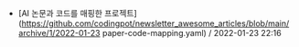 - [AI 논문과 코드를 매핑한 프로젝트](https://github.com/codingpot/newsletter_awesome_articles/blob/main/archive/1/2022-01-23 paper-code-mapping.yaml) / 2022-01-23 22:16
